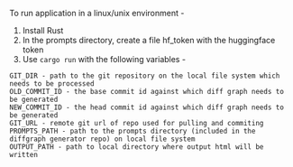 To run application in a linux/unix environment - 
1. Install Rust
2. In the prompts directory, create a file hf_token with the huggingface token
3. Use `cargo run` with the following variables - 
```
GIT_DIR - path to the git repository on the local file system which needs to be processed
OLD_COMMIT_ID - the base commit id against which diff graph needs to be generated
NEW_COMMIT_ID - the head commit id against which diff graph needs to be generated
GIT_URL - remote git url of repo used for pulling and commiting
PROMPTS_PATH - path to the prompts directory (included in the diffgraph generator repo) on local file system
OUTPUT_PATH - path to local directory where output html will be written 
```